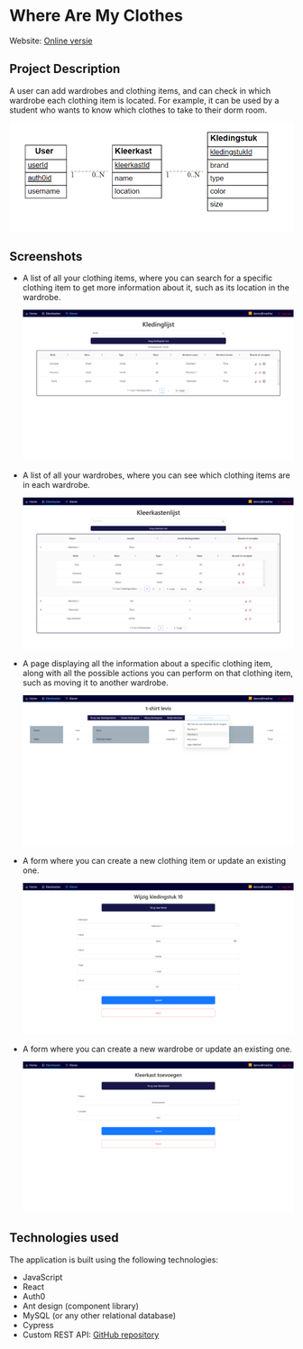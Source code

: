 # Where Are My Clothes
Website: [Online versie](https://wherearemyclothes.onrender.com)
 

     
## Project Description

A user can add wardrobes and clothing items, and can check in which wardrobe each clothing item is located. For example, it can be used by a student who wants to know which clothes to take to their dorm room.

![eerd](./images/eerd.png)

## Screenshots

- A list of all your clothing items, where you can search for a specific clothing item to get more information about it, such as its location in the wardrobe.

  ![Clothing List](./images/KledinglijstZoek.png)

- A list of all your wardrobes, where you can see which clothing items are in each wardrobe.

  ![Wardrobe List](./images/kleerkastenlijst.png)

- A page displaying all the information about a specific clothing item, along with all the possible actions you can perform on that clothing item, such as moving it to another wardrobe.

  ![Update Wardrobe](./images/wijzigKleerkast.png)

- A form where you can create a new clothing item or update an existing one.

  ![Update Clothing Item](./images/updateKledingstuk.png)

- A form where you can create a new wardrobe or update an existing one.

  ![Add Wardrobe](./images/kleerkastToevoegen.png)

## Technologies used

The application is built using the following technologies:

- JavaScript
- React
- Auth0
- Ant design (component library)
- MySQL (or any other relational database)
- Cypress
- Custom REST API: [GitHub repository](https://github.com/LouisDeGruyter/WhereAreMyClothes_BackEnd) 
  



